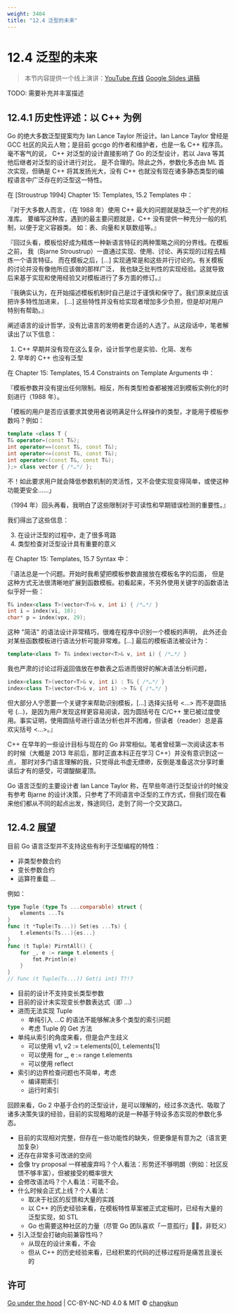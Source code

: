 ```yaml
---
weight: 3404
title: "12.4 泛型的未来"
---
```


# 12.4 泛型的未来

> 本节内容提供一个线上演讲：[YouTube 在线](https://www.youtube.com/watch?v=E16Y6bI2S08) [Google Slides 讲稿](https://changkun.de/s/go2generics/)

TODO: 需要补充并丰富描述

## 12.4.1 历史性评述：以 C++ 为例

Go 的绝大多数泛型提案均为 Ian Lance Taylor 所设计。Ian Lance Taylor 曾经是
GCC 社区的风云人物；是目前 gccgo 的作者和维护者，也是一名 C++ 程序员。毫不客气的说，
C++ 对泛型的设计直接影响了 Go 的泛型设计，若以 Java 等其他后继者对泛型的设计进行对比，
是不合理的。除此之外，参数化多态由 ML 首次实现，但确是 C++ 将其发扬光大，没有 C++
也就没有现在诸多静态类型的编程语言中广泛存在的泛型这一特性。

在 [Stroustrup 1994] Chapter 15: Templates, 15.2 Templates 中：

『对于大多数人而言，（在 1988 年）使用 C++ 最大的问题就是缺乏一个扩充的标准库。
要编写这种库，遇到的最主要问题就是，C++ 没有提供一种充分一般的机制，以便于定义容器类。
如：表、向量和关联数组等。』

『回过头看，模板恰好成为精炼一种新语言特征的两种策略之间的分界线。在模板之前，
我（Bjarne Stroustrup）一直通过实现、使用、讨论、再实现的过程去精炼一个语言特征。
而在模板之后，[...] 实现通常是和这些并行讨论的。有关模板的讨论并没有像他所应该做的那样广泛，
我也缺乏批判性的实现经验。这就导致后来基于实现和使用经验又对模板进行了多方面的修订。』

『我确实认为，在开始描述模板机制时自己是过于谨慎和保守了。我们原来就应该把许多特性加进来，
[...] 这些特性并没有给实现者增加多少负担，但是却对用户特别有帮助。』

阐述语言的设计哲学，没有比语言的发明者更合适的人选了。从这段话中，笔者解读出了以下信息：

1. C++ 早期并没有现在这么复杂，设计哲学也是实验、化简、发布
2. 早年的 C++ 也没有泛型

在 Chapter 15: Templates, 15.4 Constraints on Template Arguments 中：

『模板参数并没有提出任何限制。相反，所有类型检查都被推迟到模板实例化的时刻进行（1988 年）。

「模板的用户是否应该要求其使用者说明满足什么样操作的类型，才能用于模板参数吗？例如：

```cpp
template <class T {
T& operator=(const T&);
int operator==(const T&, const T&);
int operator<=(const T&, const T&);
int operator<(const T&, const T&);
};> class vector { /*…*/ };
```

不！如此要求用户就会降低参数机制的灵活性，又不会使实现变得简单，或使这种功能更安全……」

（1994 年）回头再看，我明白了这些限制对于可读性和早期错误检测的重要性。』

我们得出了这些信息：

3. 在设计泛型的过程中，走了很多弯路
4. 类型检查对泛型设计具有重要的意义

在 Chapter 15: Templates, 15.7 Syntax 中：

『语法总是一个问题。开始时我希望把模板参数直接放在模板名字的后面，
但是这种方式无法很清晰地扩展到函数模板。初看起来，不另外使用关键字的函数语法似乎好一些：

```cpp
T& index<class T>(vector<T>& v, int i) { /*…*/ }
int i = index(vi, 10);
char* p = index(vpx, 29);
```

这种 "简洁" 的语法设计非常精巧，很难在程序中识别一个模板的声明，
此外还会对某些函数模板进行语法分析可能非常难。[...] 最后的模板语法被设计为：

```cpp
template<class T> T& index(vector<T>& v, int i) { /*…*/ }
```

我也严肃的讨论过将返回值放在参数表之后进而很好的解决语法分析问题，

```cpp
index<class T>(vector<T>& v, int i) : T& { /*…*/ }
index<class T>(vector<T>& v, int i) -> T& { /*…*/ }
```

但大部分人宁愿要一个关键字来帮助识别模板，[...]
选择尖括号 <…> 而不是圆括号 (…)，是因为用户发现这样更容易阅读，因为圆括号在 C/C++ 里已被过度使用。事实证明，使用圆括号进行语法分析也并不困难，但读者（reader）总是喜欢尖括号 <…>。』

C++ 在早年的一些设计目标与现在的 Go 非常相似。笔者曾经第一次阅读这本书的时候（大概是 2013 年前后，那时正直本科正在学习 C++）并没有意识到这一点，
那时对多门语言理解的我，只觉得此书虚无缥缈，反倒是准备这次分享时重读后才有的感受，可谓醍醐灌顶。

Go 语言泛型的主要设计者 Ian Lance Taylor 称，在早些年进行泛型设计的时候没有参考 Bjarne 的设计决策，只参考了不同语言中泛型的工作方式，但我们现在看来他们都从不同的起点出发，殊途同归，走到了同一个交叉路口。

## 12.4.2 展望

目前 Go 语言泛型并不支持这些有利于泛型编程的特性：

- 非类型参数合约
- 变长参数合约
- 运算符重载
...

例如：

```go
type Tuple (type Ts ...comparable) struct {
    elements ...Ts
}
func (t *Tuple(Ts...)) Set(es ...Ts) {
    t.elements(Ts...){es...}
}
func (t Tuple) PirntAll() {
    for _, e := range t.elements {
        fmt.Println(e)
    }
}
// func (t Tuple(Ts...)) Get(i int) T?!?
```

- 目前的设计不支持变长类型参数
- 目前的设计未实现变长参数表达式（即 ...）
- 进而无法实现 Tuple
  + 单纯引入 ...C 的语法不能够解决多个类型的索引问题
  + 考虑 Tuple 的 Get 方法
- 单纯从索引的角度来看，但是会产生歧义
  + 可以使用 v1, v2 := t.elements[0], t.elements[1]
  + 可以使用 for _, e := range t.elements
  + 可以使用 reflect
- 索引的边界检查问题也不简单，考虑
  + 编译期索引
  + 运行时索引


回顾来看，Go 2 中基于合约的泛型设计，是可以理解的，经过多次迭代、吸取了诸多决策失误的经验，目前的实现粗略的说是一种基于特设多态实现的参数化多态。

- 目前的实现相对完整，但存在一些功能性的缺失，但更像是有意为之（语言更加复杂）
- 还存在非常多可改进的空间
- 会像 try proposal 一样被废弃吗？个人看法：形势还不够明朗（例如：社区反馈不够丰富），但被接受的概率很大
- 会修改语法吗？个人看法：可能不会。
- 什么时候会正式上线？个人看法：
  + 取决于社区的反馈和大量的实践
  + 以 C++ 的历史经验来看，在模板特性草案被正式定稿时，已经有大量的泛型实现，如 STL
  + Go 也需要这种社区的力量（尽管 Go 团队喜欢「一意孤行」🤷‍♂️，非贬义）
- 引入泛型会打破向前兼容性吗？
  + 从现在的设计来看，不会
  + 但从 C++ 的历史经验来看，已经积累的代码的迁移过程将是痛苦且漫长的

## 许可

[Go under the hood](https://github.com/golang-design/under-the-hood) | CC-BY-NC-ND 4.0 & MIT &copy; [changkun](https://changkun.de)